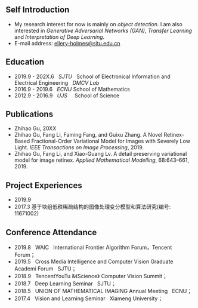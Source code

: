 ## Self Introduction
- My research interest for now is mainly on _object detection_. I am also interested in _Generative Adversarial Networks (GAN)_, _Transfer Learning_ and _Interpretation of Deep Learning_.  
- E-mail address: ellery-holmes@sjtu.edu.cn

## Education
- 2019.9 - 202X.6 &nbsp;   _SJTU_ &nbsp; School of Electronical Information and Electrical Engineering &nbsp;  _DMCV Lab_  
- 2016.9 - 2019.6 &nbsp;   _ECNU_         School of Mathematics
- 2012.9 - 2016.9 &nbsp;   _UJS_  &nbsp;&nbsp;&nbsp; School of Science

## Publications
* Zhihao Gu,   20XX  
* Zhihao Gu, Fang Li, Faming Fang, and Guixu Zhang. A Novel Retinex-Based Fractional-Order Variational Model for Images with Severely Low Light. *IEEE Transactions on Image Processing*, 2019.  
* Zhihao Gu, Fang Li, and Xiao-Guang Lv. A detail preserving variational model for image retinex. *Applied Mathematical Modelling*, 68:643–661, 2019.

## Project Experiences
- 2019.9  
- 2017.3  基于块组低秩稀疏结构的图像处理变分模型和算法研究(编号: 11671002)

## Conference Attendance
- 2019.8 &nbsp; WAIC &nbsp; International Frontier Algorithm Forum，Tencent Forum；  
- 2019.5 &nbsp; Cross Media Intelligence and Computer Vision Graduate Academi Forum &nbsp; SJTU；  
- 2018.9 &nbsp; TencentYouTu &《Science》 Computer Vision Summit；  
- 2018.7 &nbsp; Deep Learning Seminar &nbsp; SJTU；  
- 2018.5 &nbsp; UNION OF MATHEMATICAL IMAGING Annual Meeting &nbsp; ECNU；  
- 2017.4 &nbsp; Vision and Learning Seminar &nbsp; Xiameng University；  



